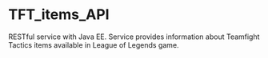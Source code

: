 # TFT_items_API
RESTful service with Java EE. Service provides information about Teamfight Tactics items available in League of Legends game. 
